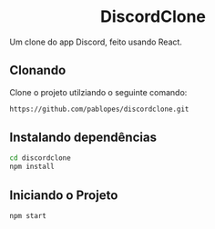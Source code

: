 # <h1 align="center"> DiscordClone </h1>

Um clone do app Discord, feito usando React.

## Clonando

Clone o projeto utilziando o seguinte comando:
```sh
https://github.com/pablopes/discordclone.git
```

## Instalando dependências
```sh
cd discordclone
npm install
```

## Iniciando o Projeto
```sh
npm start

```
